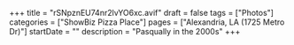 +++
title = "rSNpznEU74nr2lvYO6xc.avif"
draft = false
tags = ["Photos"]
categories = ["ShowBiz Pizza Place"]
pages = ["Alexandria, LA (1725 Metro Dr)"]
startDate = ""
description = "Pasqually in the 2000s"
+++
